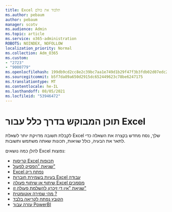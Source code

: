 ```yaml
---
title: Excel תלכוד את כולם
ms.author: pebaum
author: pebaum
manager: scotv
ms.audience: Admin
ms.topic: article
ms.service: o365-administration
ROBOTS: NOINDEX, NOFOLLOW
localization_priority: Normal
ms.collection: Adm_O365
ms.custom:
- "2723"
- "9000779"
ms.openlocfilehash: 199db9cd2cc8e2c39bc7aa1e749d1b29f47f3b3fdb02d07edc2b7dc10c19dbbd
ms.sourcegitcommit: b5f7da89a650d2915dc652449623c78be6247175
ms.translationtype: MT
ms.contentlocale: he-IL
ms.lasthandoff: 08/05/2021
ms.locfileid: "53946472"
---
```

# <a name="commonly-requested-content-for-excel"></a>תוכן המבוקש בדרך כלל עבור Excel

לקבלת תשובה מדויקת יותר לשאלת Excel שלך, נסח מחדש בקצרה את השאלה כדי לתאר את הבעיה, כולל שגיאות, תכונות שאתה משתמש ותשובות. 

להלן כמה נושאים Excel נפוצות:

- [קריסות Excel תכופות](https://support.office.com/article/Excel-not-responding-hangs-freezes-or-stops-working-37E7D3C9-9E84-40BF-A805-4CA6853A1FF4)
- [שגיאת "הפסיק לפעול"](https://support.office.com/client/52bd7985-4e99-4a35-84c8-2d9b8301a2fa)
- [Excel נפתח ריק](https://docs.microsoft.com/office/troubleshoot/excel/excel-opens-blank)
- [בעיות בשמירת חוברות Excel עבודה](https://docs.microsoft.com/office/troubleshoot/excel/issue-when-save-excel-workbooks)
- [שיתוף או שיתוף פעולה Excel מסמכים](https://support.office.com/article/7152aa8b-b791-414c-a3bb-3024e46fb104)
- [שגיאת "אין די זיכרון להשלמת פעולה זו"](https://docs.microsoft.com/office/troubleshoot/excel/available-resources-errors)
- [מהי שמירה אוטומטית ?](https://support.office.com/article/6d6bd723-ebfd-4e40-b5f6-ae6e8088f7a5)
- [הקובץ נפתח לקריאה בלבד](https://support.office.com/article/why-did-my-file-open-read-only-3ab4b792-da50-4b38-8628-14c64e1f1d15)
- [עזרה עבור PowerBI](https://powerbi.microsoft.com/support/)